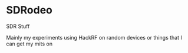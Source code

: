 # SDRodeo
SDR Stuff

Mainly my experiments using HackRF on random devices or things that I can get my mits on
